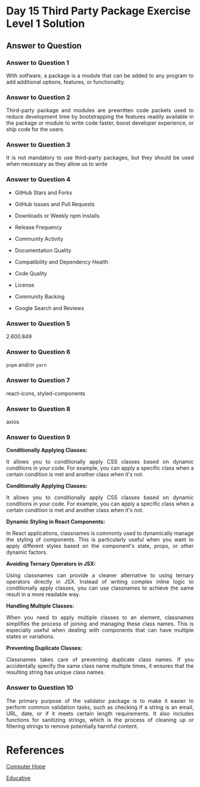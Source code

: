 # Day 15 Third Party Package Exercise Level 1 Solution
## Answer to Question
### Answer to Question 1
<p align="justify">With sotfware, a package is a module that can be added to any program to add additional options, features, or functionality.</p>

### Answer to Question 2
<p align="justify">Third-party package and modules are prewritten code packets used to reduce development time by bootstrapping the features readily available in the package or module to write code faster, boost developer experience, or ship code for the users.</p>

### Answer to Question 3
<p align="justify">It is not mandatory to use third-party packages, but they should be used when necessary as they allow us to write</p>

### Answer to Question 4
- GitHub Stars and Forks

- GitHub Issues and Pull Requests
- Downloads or Weekly npm Installs
- Release Frequency
- Community Activity
- Documentation Quality
- Compatibility and Dependency Health
- Code Quality
- License
- Community Backing
- Google Search and Reviews

### Answer to Question 5
2.600.849

### Answer to Question 6
<p align="justify"><code>pnpm</code> and/or <code>yarn</code></p>

### Answer to Question 7
<p align="justify">react-icons, styled-components</p>

### Answer to Question 8
<p align="justify">axios</p>

### Answer to Question 9
<p align="justify"><b>Conditionally Applying Classes:</b></p>

<p align="justify">It allows you to conditionally apply CSS classes based on dynamic conditions in your code. For example, you can apply a specific class when a certain condition is met and another class when it's not.</p>

<p align="justify"><b>Conditionally Applying Classes:</b></p>

<p align="justify">It allows you to conditionally apply CSS classes based on dynamic conditions in your code. For example, you can apply a specific class when a certain condition is met and another class when it's not.</p>

<p align="justify"><b>Dynamic Styling in React Components:</b></p>

<p align="justify">In React applications, classnames is commonly used to dynamically manage the styling of components. This is particularly useful when you want to apply different styles based on the component's state, props, or other dynamic factors.
</p>

<p align="justify"><b>Avoiding Ternary Operators in JSX:</b></p>

<p align="justify">Using classnames can provide a cleaner alternative to using ternary operators directly in JSX. Instead of writing complex inline logic to conditionally apply classes, you can use classnames to achieve the same result in a more readable way.</p>

<p align="justify"><b>Handling Multiple Classes:
</b></p>

<p align="justify">When you need to apply multiple classes to an element, classnames simplifies the process of joining and managing these class names. This is especially useful when dealing with components that can have multiple states or variations.</p>

<p align="justify"><b>Preventing Duplicate Classes:
</b></p>

<p align="justify">Classnames takes care of preventing duplicate class names. If you accidentally specify the same class name multiple times, it ensures that the resulting string has unique class names.</p>

### Answer to Question 10
<p align="justify">The primary purpose of the validator package is to make it easier to perform common validation tasks, such as checking if a string is an email, URL, date, or if it meets certain length requirements. It also includes functions for sanitizing strings, which is the process of cleaning up or filtering strings to remove potentially harmful content.</p>

# References
[Computer Hope](https://www.computerhope.com/jargon/p/package.htm)

[Educative](https://www.educative.io/answers/how-to-use-third-party-packages-and-modules-in-npm)